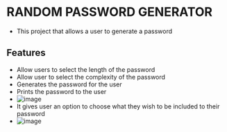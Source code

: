 # RANDOM PASSWORD GENERATOR
- This project that allows a user to generate a password
## Features
- Allow users to select the length of the password
- Allow user to select the complexity of the password
- Generates the password for the user
- Prints the password to the user
- ![image](https://github.com/stoicdavi/CODESOFT/assets/117593948/9721ddae-b829-4e16-b994-28008dd54721)
- It gives user an option to choose what they wish to be included to their password
- ![image](https://github.com/stoicdavi/CODESOFT/assets/117593948/4ac10a60-a450-412b-8d41-d0021e237db7)

